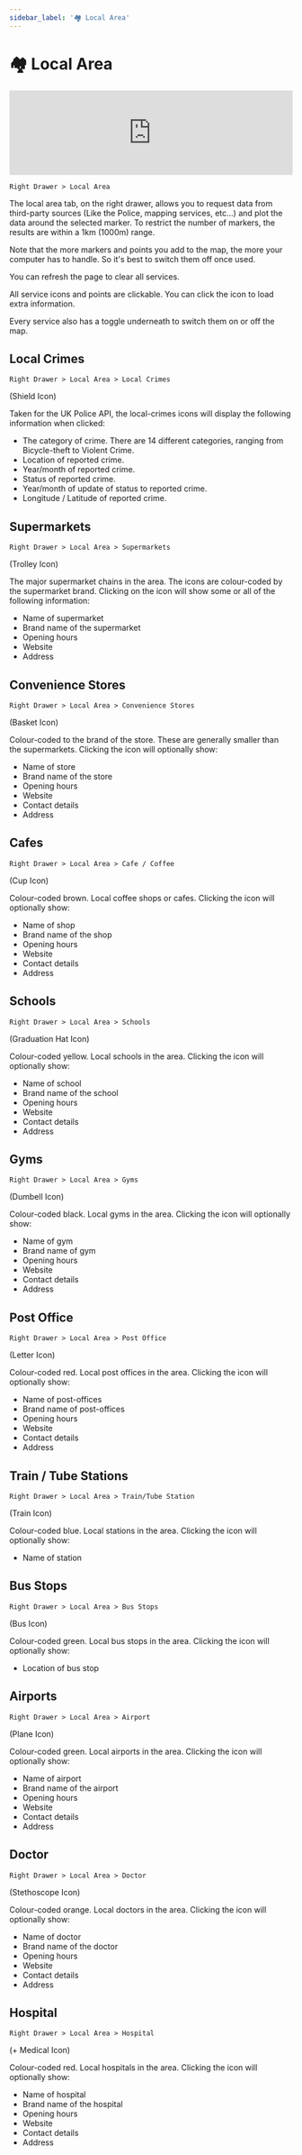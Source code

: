 ```yaml
---
sidebar_label: '🏘 Local Area'
---
```


# 🏘 Local Area

<iframe width="100%" class="h-96" src="https://www.youtube.com/embed/65L3Ly9Qzog" title="YouTube video player" frameborder="0" allow="accelerometer; autoplay; clipboard-write; encrypted-media; gyroscope; picture-in-picture" allowfullscreen></iframe>

`Right Drawer > Local Area`

The local area tab, on the right drawer, allows you to request data from third-party sources (Like the Police, mapping services, etc...) and plot the data around the selected marker. To restrict the number of markers, the results are within a 1km (1000m) range. 

Note that the more markers and points you add to the map, the more your computer has to handle. So it's best to switch them off once used. 

You can refresh the page to clear all services.

All service icons and points are clickable. You can click the icon to load extra information.

Every service also has a toggle underneath to switch them on or off the map.

## Local Crimes

`Right Drawer > Local Area > Local Crimes`

(Shield Icon)

Taken for the UK Police API, the local-crimes icons will display the following information when clicked:

- The category of crime. There are 14 different categories, ranging from Bicycle-theft to Violent Crime.
- Location of reported crime.
- Year/month of reported crime.
- Status of reported crime.
- Year/month of update of status to reported crime.
- Longitude / Latitude of reported crime.


## Supermarkets

`Right Drawer > Local Area > Supermarkets`

(Trolley Icon)

The major supermarket chains in the area. The icons are colour-coded by the supermarket brand. Clicking on the icon will show some or all of the following information:

- Name of supermarket
- Brand name of the supermarket
- Opening hours
- Website
- Address

## Convenience Stores

`Right Drawer > Local Area > Convenience Stores`

(Basket Icon)

Colour-coded to the brand of the store. These are generally smaller than the supermarkets. Clicking the icon will optionally show:

- Name of store
- Brand name of the store
- Opening hours
- Website
- Contact details
- Address

## Cafes

`Right Drawer > Local Area > Cafe / Coffee`

(Cup Icon)

Colour-coded brown. Local coffee shops or cafes. Clicking the icon will optionally show:

- Name of shop
- Brand name of the shop
- Opening hours
- Website
- Contact details
- Address

## Schools

`Right Drawer > Local Area > Schools`

(Graduation Hat Icon)

Colour-coded yellow. Local schools in the area. Clicking the icon will optionally show:

- Name of school
- Brand name of the school
- Opening hours
- Website
- Contact details
- Address

## Gyms

`Right Drawer > Local Area > Gyms`

(Dumbell Icon)

Colour-coded black. Local gyms in the area. Clicking the icon will optionally show:

- Name of gym
- Brand name of gym
- Opening hours
- Website
- Contact details
- Address

## Post Office

`Right Drawer > Local Area > Post Office`

(Letter Icon)

Colour-coded red. Local post offices in the area. Clicking the icon will optionally show:

- Name of post-offices
- Brand name of post-offices
- Opening hours
- Website
- Contact details
- Address

## Train / Tube Stations

`Right Drawer > Local Area > Train/Tube Station`

(Train Icon)

Colour-coded blue. Local stations in the area. Clicking the icon will optionally show:

- Name of station

## Bus Stops

`Right Drawer > Local Area > Bus Stops`

(Bus Icon)

Colour-coded green. Local bus stops in the area. Clicking the icon will optionally show:

- Location of bus stop

## Airports

`Right Drawer > Local Area > Airport`

(Plane Icon)

Colour-coded green. Local airports in the area. Clicking the icon will optionally show:

- Name of airport
- Brand name of the airport
- Opening hours
- Website
- Contact details
- Address

## Doctor

`Right Drawer > Local Area > Doctor`

(Stethoscope Icon)

Colour-coded orange. Local doctors in the area. Clicking the icon will optionally show:

- Name of doctor
- Brand name of the doctor
- Opening hours
- Website
- Contact details
- Address

## Hospital

`Right Drawer > Local Area > Hospital`

(+ Medical Icon)

Colour-coded red. Local hospitals in the area. Clicking the icon will optionally show:

- Name of hospital
- Brand name of the hospital
- Opening hours
- Website
- Contact details
- Address